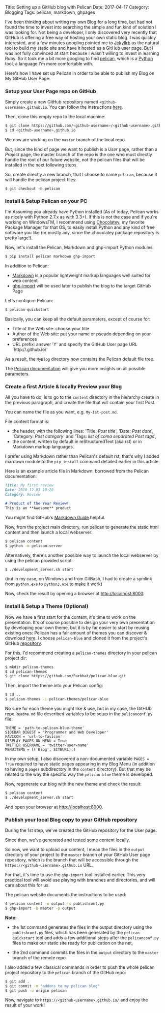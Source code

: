 Title: Setting up a GitHub blog with Pelican
Date: 2017-04-17
Category: Blogging
Tags: pelican, markdown, ghpages

I've been thinking about writing my own Blog for a long time, but had not found the time to invest into searching the simple and fun kind of solution I was looking for.
Not being a developer, I only discovered very recently that GitHub is offering a free way of hosting your own static blog.
I was quickly interested, and a few minutes googling pointed me to [Jekyllrb](http://jekyllrb.com) as the natural tool to build my static site and have it hosted as a GitHub user page.
But I was not fully convinced at start because I wasn't willing to invest in learning Ruby. So it took me a bit more googling to find [pelican](http://getpelican.com), which is a [Python](http://python.org) tool, a language I'm more comfortable with.

Here's how I have set up Pelican in order to be able to publish my Blog on My GitHub User Page:

### Setup your User Page repo on GitHub
Simply create a new GitHub repository named `<github-username>.github.io`.
You can follow the instructions [here](https://pages.github.com).

Then, clone this empty repo to the local machine:
```bash
$ git clone https://github.com/<github-username>/<github-username>.github.io/
$ cd <github-username>.github.io
```
We now are working on the `master` branch of the local repo.

But, since the kind of page we want to publish is a *User* page, rather than a *Project* page, the master branch of the repo is the one who must directly handle the root of our future website, not the pelican files that will be installed in the next following steps.

So, create directly a new branch, that I choose to name `pelican`, because it will handle the pelican project files:
```
$ git checkout -b pelican
```


### Install & Setup Pelican on your PC
I'm Assuming you already have Python installed (As of today, Pelican works as nicely with Python 2.7.x as with 3.3+).
If this is not the case and if you're working on WindowsTM, I recommend using [Chocolatey](http://chocolatey.org), my favorite Package Manager for that OS, to easily install Python and any kind of free software you like (or mostly any, since the chocolatey package repository is pretty large!).

Now, let's install the Pelican, Markdown and ghp-import Python modules:

```bash
$ pip install pelican markdown ghp-import
```

In addition to Pelican:

- [Markdown](http://whatismarkdown.com) is a popular lightweight markup languages well suited for web content
- [ghp-import](https://github.com/davisp/ghp-import) will be used later to publish the blog to the target GitHub Page

Let's configure Pelican:

```bash
$ pelican-quickstart
```

Basically, you can keep all the default parameters, except of course for:

- Title of the Web site: choose your title
- Author of the Web site: put your name or pseudo depending on your preferences
- URL prefix: answer 'Y' and specify the GitHub User page URL 'http://<github-username>.github.io/'

As a result, the `MyBlog` directory now contains the Pelican default file tree.

The [Pelican documentation](http://docs.getpelican.com) will give you more insights on all possible parameters.

### Create a first Article & locally Preview your Blog
All you have to do, is to go to the `content` directory in the hierarchy create in the previous paragraph, and create the file that will contain your first Post.

You can name the file as you want, e.g. `My-1st-post.md`.

File content format is:

* the header, with the following lines: 'Title: _Post title_', 'Date: _Post date_', 'Category: _Post category_' and 'Tags: _list of coma separated Post tags_',
* the content, written by default in reStructuredText (aka rst) or in Markdown markup languages.

I prefer using Markdown rather than Pelican's default rst, that's why I added mardown module to the `pip install` command detailed earlier in this article.

Here is an example article file in Markdown, borrowed from the Pelican documentation:
```markdown
Title: My first review
Date: 2010-12-03 10:20
Category: Review

# Product of the Year Review!
This is an **Awesome** product
```

You might find GitHub's [Markdown Guide](https://guides.github.com/features/mastering-markdown) helpful.

Now, from the project main directory, run pelican to generate the static html content and then launch a local webserver:
```bash
$ pelican content
$ python -m pelican.server
```
Alternatively, there's another possible way to launch the local webserver by using the pelican provided script:
```bash
$ ./development_server.sh start
```
(but in my case, on Windows and from GitBash, I had to create a symlink from `python.exe` to `python3.exe` to make it work)

Now, check the result by opening a browser at [http://localhost:8000](http://localhost:8000).

### Install & Setup a Theme (Optional)
Now we have a first start for the content, it's time to work on the presentation.
It's of course possible to design your very own presentation by developing your own theme, but it is by far easier to start by reusing existing ones: Pelican has a fair amount of themes you can discover & download [here](http://www.pelicanthemes.com).
I choose `pelican-blue` and cloned it from the project's GitHub [repository](https://github.com/Parbhat/pelican-blue).

For this, I'd recommend creating a `pelican-themes` directory in your pelican project dir:
```bash
$ mkdir pelican-themes
$ cd pelican-themes
$ git clone https://github.com/Parbhat/pelican-blue.git
```
Then, import the theme into your Pelican config:
```bash
$ cd ..
$ pelican-themes -i pelican-themes/pelican-blue
```
No sure for each theme you might like & use, but in my case, the GitHUb repo `Readme.md` file described variables to be setup in the `pelicanconf.py` file:
```text
THEME = 'path-to-pelican-blue-theme'
SIDEBAR_DIGEST = 'Programmer and Web Developer'
FAVICON = 'url-to-favicon'
DISPLAY_PAGES_ON_MENU = True
TWITTER_USERNAME = 'twitter-user-name'
MENUITEMS = (('Blog', SITEURL),)
```
In my own setup, I also discovered a non-documented variable `PAGES = True` required to have static pages appearing in my Blog Menu (in addition to having a `pages` subdirectory in the `content` directory). But that may be related to the way the specific way the `pelican-blue` theme is developed.

Now, regenerate our blog with the new theme and check the result:
```bash
$ pelican content
$ ./development_server.sh start
```
And open your browser at [http://localhost:8000](http://localhost:8000).


### Publish your local Blog copy to your GitHub repository

During the 1st step, we've created the GitHub repository for the User page.

Since then, we've generated and tested some content locally.

So now, we want to upload our content, I mean the files in the `output` directory of your project to the `master` branch of your GitHub User page repository, which is the branch that will be accessible through the `https://<github-username>.github.io` URL.

For that, it's time to use the `ghp-import` tool installed earlier. This very practical tool will avoid use playing with branches and directories, and will care about this for us.

The pelican website documents the instructions to be used:
```bash
$ pelican content -o output -s publishconf.py
$ ghp-import -b master -p output
```
**Note:**

- the 1st command generates the files in the output directory using the `publishconf.py` files, which has been generated by the `pelican-quickstart` tool and adds a few additional steps after the `pelicanconf.py` files to make our static site ready for publication on the net,

- the 2nd command commits the files in the `output` directory to the `master` branch of the remote repo.

I also added a few classical commands in order to push the whole pelican project repository to the `pelican` branch of the GitHub repo:
```bash
$ git add .
$ git commit -m "addons to my pelican blog"
$ git push -u origin pelican
```
Now, navigate to `https://<github-username>.github.io/` and enjoy the result of your work!

